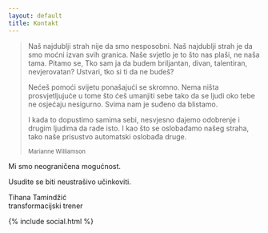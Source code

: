 ```yaml
---
layout: default
title: Kontakt
---
```


> Naš najdublji strah nije da smo nesposobni.
> Naš najdublji strah je da smo moćni izvan svih granica.
> Naše svjetlo je to što nas plaši, ne naša tama.
> Pitamo se, Tko sam ja da budem briljantan, divan, talentiran, nevjerovatan?
> Ustvari, tko si ti da ne budeš?
>
> Nećeš pomoći svijetu ponašajući se skromno.
> Nema ništa prosvjetljujuće u tome što ćeš umanjiti sebe tako da se ljudi oko tebe ne osjećaju nesigurno.
> Svima nam je suđeno da blistamo.
>
> I kada to dopustimo samima sebi, nesvjesno dajemo odobrenje i drugim ljudima da rade isto.
> I kao što se oslobađamo našeg straha, tako naše prisustvo automatski oslobađa druge.
>
> <small>Marianne Williamson</small>

Mi smo neograničena mogućnost.

Usudite se biti neustrašivo učinkoviti.

Tihana Tamindžić<br>
transformacijski trener

{% include social.html %}
